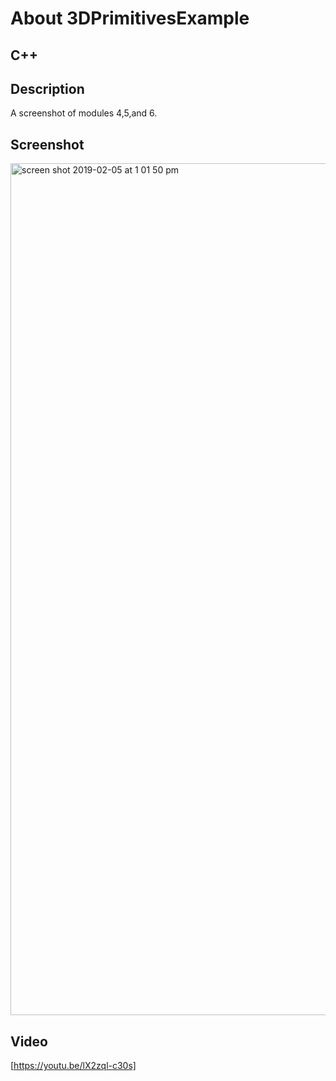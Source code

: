 # About 3DPrimitivesExample

## C++


## Description

A screenshot of modules 4,5,and 6.


## Screenshot
<img width="1363" alt="screen shot 2019-02-05 at 1 01 50 pm" src="https://user-images.githubusercontent.com/42790306/52294595-bc4b9e80-2947-11e9-8c70-d3ef1abbdcae.png">

## Video
[https://youtu.be/lX2zql-c30s]
